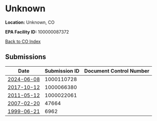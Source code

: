 # Unknown

**Location:** Unknown, CO

**EPA Facility ID:** 100000087372

[Back to CO Index](../../index.md)

## Submissions

| Date | Submission ID | Document Control Number |
|------|--------------|-------------------------|
| [2024-06-08](submissions/1000110728.md) | 1000110728 |  |
| [2017-10-12](submissions/1000066380.md) | 1000066380 |  |
| [2011-05-12](submissions/1000022061.md) | 1000022061 |  |
| [2007-02-20](submissions/47664.md) | 47664 |  |
| [1999-06-21](submissions/6962.md) | 6962 |  |

